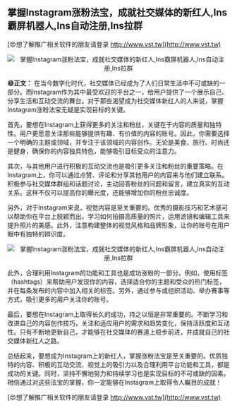 ## **掌握Instagram涨粉法宝，成就社交媒体的新红人,Ins霸屏机器人,Ins自动注册,Ins拉群**

[😍想了解推广相关软件的朋友请登录 http://www.vst.tw](http://www.vst.tw)

 <center><img src="https://vst.tw/MP4/tuiguang/png/4.png" alt="掌握Instagram涨粉法宝，成就社交媒体的新红人,Ins霸屏机器人,Ins自动注册,Ins拉群"></center>

**😄正文：**
在当今数字化时代，社交媒体已经成为了人们日常生活中不可或缺的一部分。而Instagram作为其中最受欢迎的平台之一，给用户提供了一个展示自己、分享生活和互动交流的舞台。对于那些渴望成为社交媒体新红人的人来说，掌握Instagram涨粉法宝无疑是实现目标的关键。

首先，要想在Instagram上获得更多的关注和粉丝，关键在于内容的质量和独特性。用户更愿意关注那些能够提供有趣、有价值的内容的账号。因此，你需要选择一个明确的主题或领域，并专注于该领域的内容创作。无论是美食、旅行、时尚还是健身，确保你的内容独具特色，能够吸引目标受众的注意力。

其次，与其他用户进行积极的互动交流也是吸引更多关注和粉丝的重要策略。在Instagram上，你可以通过点赞、评论和分享其他用户的内容来与他们建立联系。积极参与社交媒体群组和话题讨论，主动回答粉丝的问题和留言，建立真实的互动关系。这样不仅可以提高你的曝光度，还能够增加你的粉丝忠诚度。

另外，对于Instagram来说，视觉内容是至关重要的。优秀的摄影技巧和艺术感可以帮助你在平台上脱颖而出。学习如何拍摄高质量的照片，运用滤镜和编辑工具来提升照片的美感。此外，注意构建整体的视觉风格和品牌形象，让你的账号在用户眼中有独特的辨识度。

 <center><img src="https://vst.tw/MP4/tuiguang/png/1.png" alt="掌握Instagram涨粉法宝，成就社交媒体的新红人,Ins霸屏机器人,Ins自动注册,Ins拉群"></center>

此外，合理利用Instagram的功能和工具也是成功涨粉的一部分。例如，使用标签（hashtags）来帮助用户发现你的内容，选择适合你的主题和受众的热门标签，并在每条发布的内容中加入相关的标签。另外，通过参与或组织活动、举办赛事等方式，吸引更多的用户关注你的账号。

最后，要想在Instagram上取得长久的成功，持之以恒是非常重要的。不断学习和改进自己的内容创作技巧，关注和适应用户的需求和趋势变化，保持活跃度和互动性。只有不断地更新自己，才能够在社交媒体的赛道上稳步前进，并成就自己的社交媒体新红人之路。

总结起来，要想成为Instagram上的新红人，掌握涨粉法宝是至关重要的。优质独特的内容、积极的互动交流、视觉上的吸引力以及合理利用平台功能和工具，都是成功的关键。同时，坚持不懈地努力和持续学习也是实现目标的不可或缺的因素。相信通过对这些法宝的掌握，你一定能够在Instagram上取得令人瞩目的成就！

[😍想了解推广相关软件的朋友请登录 http://www.vst.tw](http://www.vst.tw)




